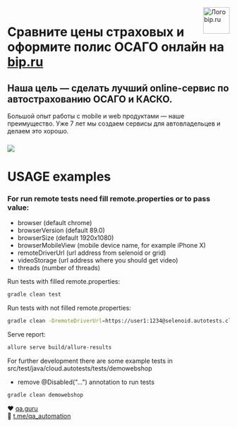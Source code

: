 <a href="https://bip.ru/">
  <img src="https://bip.ru/static/assets/image/logo-bip.svg" alt="Лого bip.ru" title="Bip" align="right" height="60" />
</a>

#
# Сравните цены страховых и оформите полис ОСАГО онлайн на [bip.ru](https://bip.ru/)
## Наша цель — сделать лучший online-сервис по автострахованию ОСАГО и КАСКО.
Большой опыт работы с mobile и web продуктами — наше преимущество. Уже 7 лет мы создаем сервисы для автовладельцев и делаем это хорошо.

### <img src = D:\Teach\bip-test\src\test\resources\img\homepage.png>

# USAGE examples

### For run remote tests need fill remote.properties or to pass value:

* browser (default chrome)
* browserVersion (default 89.0)
* browserSize (default 1920x1080)
* browserMobileView (mobile device name, for example iPhone X)
* remoteDriverUrl (url address from selenoid or grid)
* videoStorage (url address where you should get video)
* threads (number of threads)


Run tests with filled remote.properties:
```bash
gradle clean test
```

Run tests with not filled remote.properties:
```bash
gradle clean -DremoteDriverUrl=https://user1:1234@selenoid.autotests.cloud/wd/hub/ -DvideoStorage=https://selenoid.autotests.cloud/video/ -Dthreads=1 test
```

Serve report:
```bash
allure serve build/allure-results
```


For further development there are some example tests in src/test/java/cloud.autotests/tests/demowebshop
* remove @Disabled("...") annotation to run tests
```bash
gradle clean demowebshop
```

:heart: <a target="_blank" href="https://qa.guru">qa.guru</a><br/>
:blue_heart: <a target="_blank" href="https://t.me/qa_automation">t.me/qa_automation</a>


